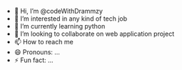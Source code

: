 - 👋 Hi, I’m @codeWithDrammzy
- 👀 I’m interested in any kind of tech job
- 🌱 I’m currently learning python 
- 💞️ I’m looking to collaborate on web application project 
- 📫 How to reach me 
- 😄 Pronouns: ...
- ⚡ Fun fact: ...

<!---
codeWithDrammzy/codeWithDrammzy is a ✨ special ✨ repository because its `README.md` (this file) appears on your GitHub profile.
You can click the Preview link to take a look at your changes.
--->
